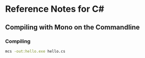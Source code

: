 # Reference Notes for C#

## Compiling with Mono on the Commandline
### Compiling
```bash
mcs -out:hello.exe hello.cs
```
